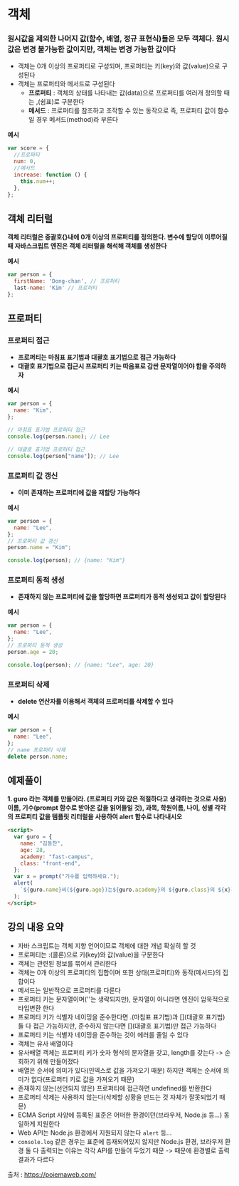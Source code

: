 # 객체

### 원시값을 제외한 나머지 값(함수, 배열, 정규 표현식)들은 모두 객체다. 원시값은 변경 불가능한 값이지만, 객체는 변경 가능한 값이다

- 객체는 0개 이상의 프로퍼티로 구성되며, 프로퍼티는 키(key)와 값(value)으로 구성된다
- 객체는 프로퍼티와 메서드로 구성된다
  - **프로퍼티** : 객체의 상태를 나타내는 값(data)으로 프로퍼티를 여러개 정의할 때는 ,(쉼표)로 구분한다
  - **메서드** : 프로퍼티를 참조하고 조작할 수 있는 동작으로 즉, 프로퍼티 값이 함수일 경우 메서드(method)라 부른다

**예시**

```js
var score = {
  //프로퍼티
  num: 0,
  //메서드
  increase: function () {
    this.num++;
  },
};
```

## 객체 리터럴

**객체 리터럴은 중괄호{}내에 0개 이상의 프로퍼티를 정의한다. 변수에 할당이 이루어질 때 자바스크립트 엔진은 객체 리터럴을 해석해 객체를 생성한다**

**예시**

```js
var person = {
  firstName: 'Dong-chan', // 프로퍼티
  last-name: 'Kim' // 프로퍼티
};
```

## 프로퍼티

### 프로퍼티 접근

- **프로퍼티는 마침표 표기법과 대괄호 표기법으로 접근 가능하다**
- **대괄호 표기법으로 접근시 프로퍼티 키는 따옴표로 감싼 문자열이어야 함을 주의하자**

**예시**

```js
var person = {
  name: "Kim",
};

// 마침표 표기법 프로퍼티 접근
console.log(person.name); // Lee

// 대괄호 표기법 프로퍼티 접근
console.log(person["name"]); // Lee
```

### 프로퍼티 값 갱신

- **이미 존재하는 프로퍼티에 값을 재할당 가능하다**

**예시**

```js
var person = {
  name: "Lee",
};
// 프로퍼티 값 갱신
person.name = "Kim";

console.log(person); // {name: "Kim"}
```

### 프로퍼티 동적 생성

- **존재하지 않는 프로퍼티에 값을 할당하면 프로퍼티가 동적 생성되고 값이 할당된다**

**예시**

```js
var person = {
  name: "Lee",
};
// 프로퍼티 동적 생성
person.age = 20;

console.log(person); // {name: "Lee", age: 20}
```

### 프로퍼티 삭제

- **delete 연산자를 이용해서 객체의 프로퍼티를 삭제할 수 있다**

**예시**

```js
var person = {
  name: "Lee",
};
// name 프로퍼티 삭제
delete person.name;
```

## 예제풀이

**1. guro 라는 객체를 만들어라. (프로퍼티 키와 값은 적절하다고 생각하는 것으로 사용) 이름, 기수(prompt 함수로 받아온 값을 읽어들일 것), 과목, 학원이름, 나이, 성별 각각의 프로퍼티 값을 템플릿 리터럴을 사용하여 alert 함수로 나타내시오**

```html
<script>
  var guro = {
    name: "김동찬",
    age: 28,
    academy: "fast-campus",
    class: "front-end",
  };
  var x = prompt("기수를 입력하세요.");
  alert(
    `${guro.name}씨(${guro.age})는${guro.academy}의 ${guro.class}의 ${x}기 입니다`
  );
</script>
```

## 강의 내용 요약

- 자바 스크립트는 객체 지향 언어이므로 객체에 대한 개념 확실히 할 것
- 프로퍼티는 :(콜론)으로 키(key)와 값(value)을 구분한다
- 객체는 관련된 정보를 묶어서 관리한다
- 객체는 0개 이상의 프로퍼티의 집합이며 또한 상태(프로퍼티)와 동작(메서드)의 집합이다
- 메서드는 일반적으로 프로퍼티를 다룬다
- 프로퍼티 키는 문자열이며(''는 생략되지만), 문자열이 아니라면 엔진이 암묵적으로 타입변환 한다
- 프로퍼티 키가 식별자 네이밍을 준수한다면 .(마침표 표기법)과 [](대괄호 표기법) 둘 다 접근 가능하지만, 준수하지 않는다면 [](대괄호 표기법)만 접근 가능하다
- 프로퍼티 키는 식별자 네이밍을 준수하는 것이 에러를 줄일 수 있다
- 객체는 유사 배열이다
- 유사배열 객체는 프로퍼티 키가 숫자 형식의 문자열을 갖고, length를 갖는다 -> 순회하기 위해 만들어졌다
- 배열은 순서에 의미가 있다(인덱스로 값을 가져오기 때문) 하지만 객체는 순서에 의미가 없다(프로퍼티 키로 값을 가져오기 때문)
- 존재하지 않는(선언되지 않은) 프로퍼티에 접근하면 undefined를 반환한다
- 프로퍼티 삭제는 사용하지 않는다(삭제할 상황을 만드는 것 자체가 잘못되었기 때문)
- ECMA Script 사양에 등록된 표준은 어떠한 환경이던(브라우저, Node.js 등...) 동일하게 지원한다
- Web API는 Node.js 환경에서 지원되지 않는다 `alert` 등...
- `console.log` 같은 경우는 표준에 등재되어있지 않지만 Node.js 환경, 브라우저 환경 둘 다 출력되는 이유는 각각 API를 만들어 두었기 때문 -> 때문에 환경별로 출력결과가 다르다

출처 : https://poiemaweb.com/
